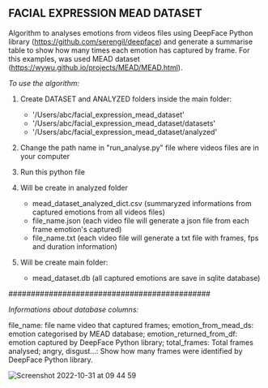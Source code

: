 ## FACIAL EXPRESSION MEAD DATASET ##

Algorithm to analyses emotions from videos files using DeepFace Python library (https://github.com/serengil/deepface) and generate a summarise table to show how many times each emotion has captured by frame. For this examples, was used MEAD dataset (https://wywu.github.io/projects/MEAD/MEAD.html).

*To use the algorithm:*
1. Create DATASET and ANALYZED folders inside the main folder:
	- '/Users/abc/facial_expression_mead_dataset'
	- '/Users/abc/facial_expression_mead_dataset/datasets'
	- '/Users/abc/facial_expression_mead_dataset/analyzed'
2. Change the path name in "run_analyse.py" file where videos files are in your computer
3. Run this python file
4. Will be create in analyzed folder

	- mead_dataset_analyzed_dict.csv (summaryzed informations from captured emotions from all videos files)
	- file_name.json (each video file will generate a json file from each frame emotion's captured)
	- file_name.txt (each video file will generate a txt file with frames, fps and duration information)

5. Will be create main folder:

	- mead_dataset.db (all captured emotions are save in sqlite database)

#############################################

*Informations about database columns:*

file_name: file name video that captured frames;
emotion_from_mead_ds: emotion categorised by MEAD database;
emotion_returned_from_df: emotion captured by DeepFace Python library;
total_frames: Total frames analysed;
angry, disgust…: Show how many frames were identified by DeepFace Python library.

![Screenshot 2022-10-31 at 09 44 59](https://user-images.githubusercontent.com/77461340/198979180-c8d435b9-6530-450d-8b2f-a922a67464c6.jpg)
